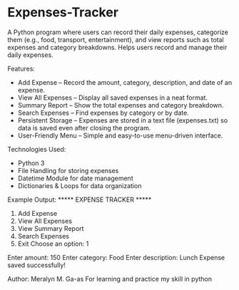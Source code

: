 # Expenses-Tracker
A Python program where users can record their daily expenses, categorize them (e.g., food, transport, entertainment), and view reports such as total expenses and category breakdowns. Helps users record and manage their daily expenses.

Features:
- Add Expense – Record the amount, category, description, and date of an expense.
- View All Expenses – Display all saved expenses in a neat format.
- Summary Report – Show the total expenses and category breakdown.
- Search Expenses – Find expenses by category or by date.
- Persistent Storage – Expenses are stored in a text file (expenses.txt) so data is saved even after closing the program.
- User-Friendly Menu – Simple and easy-to-use menu-driven interface.

Technologies Used:
- Python 3
- File Handling for storing expenses
- Datetime Module for date management
- Dictionaries & Loops for data organization

Example Output:
***** EXPENSE TRACKER *****
1. Add Expense
2. View All Expenses
3. View Summary Report
4. Search Expenses
5. Exit
Choose an option: 1

Enter amount: 150
Enter category: Food
Enter description: Lunch
Expense saved successfully!

Author:
Meralyn M. Ga-as
For learning and practice my skill in python
